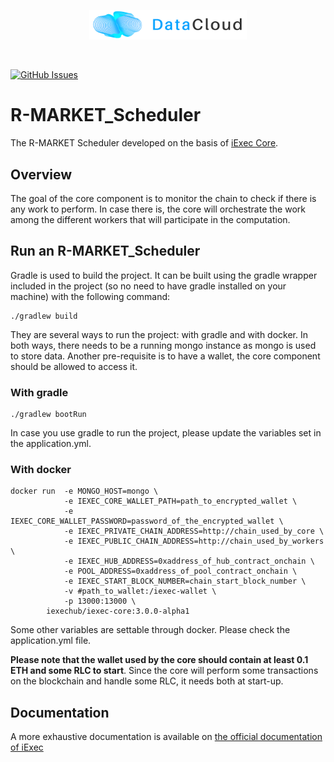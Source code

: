<p align="center"><img width=50% src="https://raw.githubusercontent.com/DataCloud-project/toolbox/master/docs/img/datacloud_logo.png"></p>&nbsp;

[![GitHub Issues](https://img.shields.io/github/issues/DataCloud-project/R-MARKET_Scheduler.svg)](https://github.com/DataCloud-project/R-MARKET_Scheduler/issues)


# R-MARKET_Scheduler
The R-MARKET Scheduler developed on the basis of [iExec Core](https://github.com/iExecBlockchainComputing/iexec-core).

## Overview

The goal of the core component is to monitor the chain to check if there is any work to perform. In case there is, the core will orchestrate the work among the different workers that will participate in the computation.

## Run an R-MARKET_Scheduler

Gradle is used to build the project. It can be built using the gradle wrapper included in the project (so no need to have gradle installed on your machine) with the following command:
```
./gradlew build
```
They are several ways to run the project: with gradle and with docker. In both ways, there needs to be a running mongo instance as mongo is used to store data. Another pre-requisite is to have a wallet, the core component should be allowed to access it.

### With gradle
```
./gradlew bootRun
```
In case you use gradle to run the project, please update the variables set in the application.yml.

### With docker
```
docker run  -e MONGO_HOST=mongo \
            -e IEXEC_CORE_WALLET_PATH=path_to_encrypted_wallet \
            -e IEXEC_CORE_WALLET_PASSWORD=password_of_the_encrypted_wallet \
            -e IEXEC_PRIVATE_CHAIN_ADDRESS=http://chain_used_by_core \
            -e IEXEC_PUBLIC_CHAIN_ADDRESS=http://chain_used_by_workers \
            -e IEXEC_HUB_ADDRESS=0xaddress_of_hub_contract_onchain \
            -e POOL_ADDRESS=0xaddress_of_pool_contract_onchain \
            -e IEXEC_START_BLOCK_NUMBER=chain_start_block_number \
            -v #path_to_wallet:/iexec-wallet \
            -p 13000:13000 \
    	iexechub/iexec-core:3.0.0-alpha1
```
Some other variables are settable through docker. Please check the application.yml file.

**Please note that the wallet used by the core should contain at least 0.1 ETH and some RLC to start**.
Since the core will perform some transactions on the blockchain and handle some RLC, it needs both at start-up.

## Documentation

A more exhaustive documentation is available on [the official documentation of iExec](https://docs.iex.ec/)
